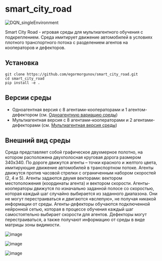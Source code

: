 # smart_city_road
 
 ![DQN_singleEnvironment](https://github.com/egormorgunov/smart_city_road/assets/108347547/a7ebe5f8-f095-4e47-8f6d-ff070e445d99)

 Smart City Road - игровая среды для мультиагентного обучения с подкреплением. Среда имитирует движение автомобилей в условиях плотного транспортного потока с разделением агентов на кооператоров и дефекторов.

 ## Установка
```
git clone https://github.com/egormorgunov/smart_city_road.git
cd smart_city_road
pip install -e .
```
## Версии среды
- Одноагентная версия с 8 агентами-кооператорами и 1 агентом-дефектором (см. [Одноагентную вариацию среды](single-agent-env/Env_Single_agent.py))
- Мультиагентная версия с 8 агентами-кооператорами и 2 агентами-дефекторами (см. [Мультиагентная версия среды](multi-agent-env/Env_Multi_agent.py))

 ## Внешний вид среды
Среда представляет собой графическое двухмерное полотно, на котором расположена двухполосная круговая дорога размером 340х340. По дороге движутся агенты – точки красного и желтого цвета, имитирующие движение автомобилей в транспортном потоке. Агенты движутся против часовой стрелки с ограниченным набором скоростей (2, 4 и 5). Агенты задаются двумя векторами: вектором местоположения (координаты агента) и вектором скорости. Агенты-кооператоры движутся по изначально заданной полосе со скоростью, которая каждый шаг случайно выбирается из заданного диапазона. Они не могут перестраиваться и двигаются «вслепую», не получая никакой информации от среды. Агенты-дефекторы обучаются подключенной нейронной сетью, которая в процессе обучения каждый шаг самостоятельно выбирает скорости для агентов. Дефекторы могут перестраиваться, а также получают информацию от среды в виде матрицы зоны видимости.

![image](https://github.com/egormorgunov/smart_city_road/assets/108347547/a4164437-afc4-4c2e-b820-af62a8f13bd7)



![image](https://github.com/egormorgunov/smart_city_road/assets/108347547/370ff485-8736-4282-bd95-fdcc6dee8d2d)

![image](https://github.com/egormorgunov/smart_city_road/assets/108347547/5f556b23-7094-46df-b128-4c4ae281f881)
